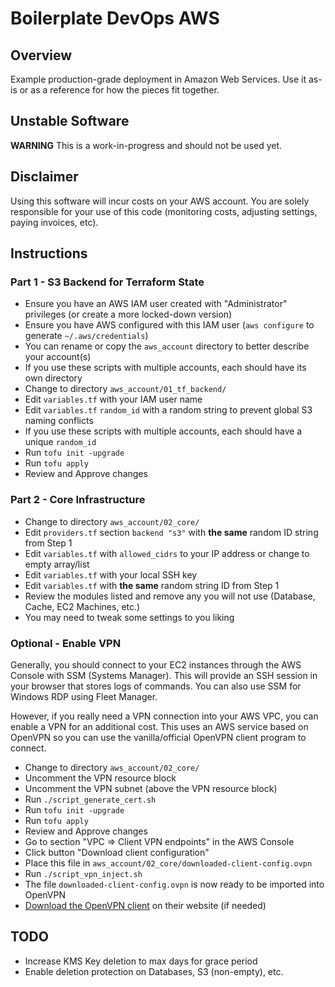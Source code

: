 # Boilerplate DevOps AWS

## Overview

Example production-grade deployment in Amazon Web Services.
Use it as-is or as a reference for how the pieces fit together.

## Unstable Software

**WARNING** This is a work-in-progress and should not be used yet.

## Disclaimer

Using this software will incur costs on your AWS account. You are solely responsible for your use of this code (monitoring costs, adjusting settings, paying invoices, etc).

## Instructions

### Part 1 - S3 Backend for Terraform State

- Ensure you have an AWS IAM user created with "Administrator" privileges (or create a more locked-down version)
- Ensure you have AWS configured with this IAM user (`aws configure` to generate `~/.aws/credentials`)
- You can rename or copy the `aws_account` directory to better describe your account(s)
- If you use these scripts with multiple accounts, each should have its own directory
- Change to directory `aws_account/01_tf_backend/`
- Edit `variables.tf` with your IAM user name
- Edit `variables.tf` `random_id` with a random string to prevent global S3 naming conflicts
- If you use these scripts with multiple accounts, each should have a unique `random_id`
- Run `tofu init -upgrade`
- Run `tofu apply`
- Review and Approve changes

### Part 2 - Core Infrastructure

- Change to directory `aws_account/02_core/`
- Edit `providers.tf` section `backend "s3"` with **the same** random ID string from Step 1
- Edit `variables.tf` with `allowed_cidrs` to your IP address or change to empty array/list
- Edit `variables.tf` with your local SSH key
- Edit `variables.tf` with **the same** random string ID from Step 1
- Review the modules listed and remove any you will not use (Database, Cache, EC2 Machines, etc.)
- You may need to tweak some settings to you liking

### Optional - Enable VPN

Generally, you should connect to your EC2 instances through the AWS Console with SSM (Systems Manager). This will provide an SSH session in your browser that stores logs of commands. You can also use SSM for Windows RDP using Fleet Manager.

However, if you really need a VPN connection into your AWS VPC, you can enable a VPN for an additional cost. This uses an AWS service based on OpenVPN so you can use the vanilla/official OpenVPN client program to connect.

- Change to directory `aws_account/02_core/`
- Uncomment the VPN resource block
- Uncomment the VPN subnet (above the VPN resource block)
- Run `./script_generate_cert.sh`
- Run `tofu init -upgrade`
- Run `tofu apply`
- Review and Approve changes
- Go to section "VPC => Client VPN endpoints" in the AWS Console
- Click button "Download client configuration"
- Place this file in `aws_account/02_core/downloaded-client-config.ovpn`
- Run `./script_vpn_inject.sh`
- The file `downloaded-client-config.ovpn` is now ready to be imported into OpenVPN
- [Download the OpenVPN client](https://openvpn.net/client/) on their website (if needed)

## TODO

- Increase KMS Key deletion to max days for grace period
- Enable deletion protection on Databases, S3 (non-empty), etc.
